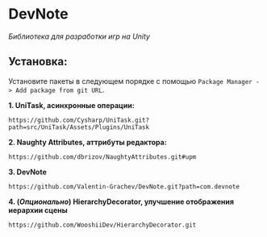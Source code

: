 # DevNote
*Библиотека для разработки игр на Unity*
## Установка:
Установите пакеты в следующем порядке с помощью `Package Manager -> Add package from git URL`.

**1. UniTask, асинхронные операции:**
```
https://github.com/Cysharp/UniTask.git?path=src/UniTask/Assets/Plugins/UniTask
```
**2. Naughty Attributes, аттрибуты редактора:**
```
https://github.com/dbrizov/NaughtyAttributes.git#upm
```
**3. DevNote**
```
https://github.com/Valentin-Grachev/DevNote.git?path=com.devnote
```
**4. (*Опционально*) HierarchyDecorator, улучшение отображения иерархии сцены**
```
https://github.com/WooshiiDev/HierarchyDecorator.git
```
